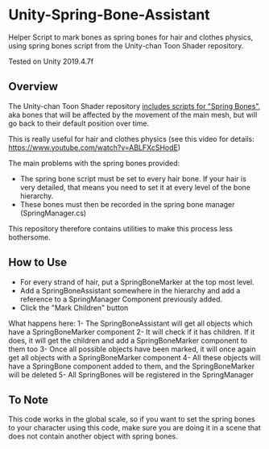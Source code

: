 # Unity-Spring-Bone-Assistant
Helper Script to mark bones as spring bones for hair and clothes physics, using spring bones script from the Unity-chan Toon Shader repository.

Tested on Unity 2019.4.7f


## Overview
The Unity-chan Toon Shader repository [includes scripts for "Spring Bones"](https://github.com/unity3d-jp/UnityChanToonShaderVer2_Project/tree/release/legacy/2.0/Assets/UnityChan/Scripts), aka bones that will be affected by the movement of the main mesh, but will go back to their default position over time. 

This is really useful for hair and clothes physics (see this video for details: https://www.youtube.com/watch?v=ABLFXcSHodE)

The main problems with the spring bones provided:
- The spring bone script must be set to every hair bone. If your hair is very detailed, that means you need to set it at every level of the bone hierarchy.
- These bones must then be recorded in the spring bone manager (SpringManager.cs)

This repository therefore contains utilities to make this process less bothersome.


## How to Use
- For every strand of hair, put a SpringBoneMarker at the top most level.
- Add a SpringBoneAssistant somewhere in the hierarchy and add a reference to a SpringManager Component previously added.
- Click the "Mark Children" button

What happens here:
1- The SpringBoneAssistant will get all objects which have a SpringBoneMarker component
2- It will check if it has children. If it does, it will get the children and add a SpringBoneMarker component to them too
3- Once all possible objects have been marked, it will once again get all objects with a SpringBoneMarker component
4- All these objects will have a SpringBone component added to them, and the SpringBoneMarker will be deleted
5- All SpringBones will be registered in the SpringManager


## To Note  
This code works in the global scale, so if you want to set the spring bones to your character using this code, make sure you are doing it in a scene that does not contain another object with spring bones. 



